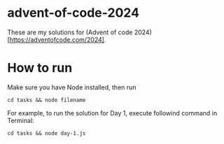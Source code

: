 # advent-of-code-2024

These are my solutions for (Advent of code 2024)[https://adventofcode.com/2024].

# How to run
Make sure you have Node installed, then run

`cd tasks && node filename`

For example, to run the solution for Day 1, execute followind command in Terminal:

`cd tasks && node day-1.js`